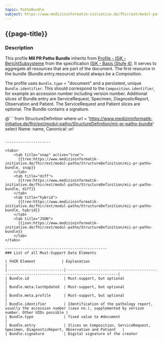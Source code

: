 ```yaml
---
topic: PathoBundle
subject: https://www.medizininformatik-initiative.de/fhir/ext/modul-patho/StructureDefinition/mii-pr-patho-bundle
---
```


## {{page-title}}

### Description

This profile **MII PR Patho Bundle** inherits from [Profile - ISiK - BerichtSubsysteme](https://simplifier.net/isik-basis-v4/isikberichtsubsysteme) from the specification [ISiK - Basis (Stufe 4)](https://simplifier.net/isik-basis-v4).
It serves to aggregate all resources that are part of the document. The first resource in the bundle (Bundle.entry.resource) should always be a Composition.

The profile uses `Bundle.type` = "document" and a persistent, unique `Bundle.identifier`. This should correspond to the `Composition.identifier`, for example an accession number including version number. Additional slices of Bundle.entry are ServiceRequest, Specimen, DiagnosticReport, Observation and Patient. The ServiceRequest and Patient slices are optional.
The Bundle contains a signature.


@```
from StructureDefinition where url = 'https://www.medizininformatik-initiative.de/fhir/ext/modul-patho/StructureDefinition/mii-pr-patho-bundle' select Name: name, Canonical: url
```

---------------------

<tabs>
    <tab title="snap" active="true">
      {{tree:https://www.medizininformatik-initiative.de/fhir/ext/modul-patho/StructureDefinition/mii-pr-patho-bundle, snap}}
    </tab>
    <tab title="diff">
      {{tree:https://www.medizininformatik-initiative.de/fhir/ext/modul-patho/StructureDefinition/mii-pr-patho-bundle, diff}}
    </tab>
    <tab title="hybrid">
      {{tree:https://www.medizininformatik-initiative.de/fhir/ext/modul-patho/StructureDefinition/mii-pr-patho-bundle, hybrid}}
    </tab>
    <tab title="JSON">
      {{json:https://www.medizininformatik-initiative.de/fhir/ext/modul-patho/StructureDefinition/mii-pr-patho-bundle}}
    </tab>
</tabs>

-----------------------------------------------
### List of all Must-Support Data Elements

| FHIR Element            | Explanation                                                                                  |
|--------------------------|----------------------------------------------------------------------------------------------|
| Bundle.id                | Must-support, but optional                                                                   |
| Bundle.meta.lastUpdated  | Must-support, but optional                                                                   |
| Bundle.meta.profile      | Must-support, but optional                                                                   |
| Bundle.identifier        | Identification of the pathology report, usually the accession number (case no.), supplemented by version number. Other UIDs possible |
| Bundle.type              | fixed value to #document                                                                     |
| Bundle.entry             | Slices on Composition, ServiceRequest, Specimen, DiagnosticReport, Observation and Patient   |
| Bundle.signature         | Digital signature of the creator           
